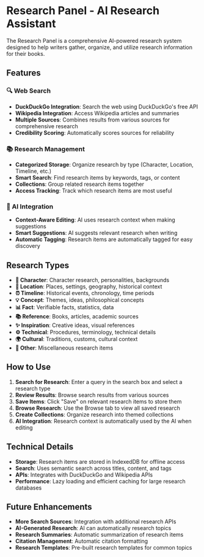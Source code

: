 # Research Panel - AI Research Assistant

The Research Panel is a comprehensive AI-powered research system designed to help writers gather, organize, and utilize research information for their books.

## Features

### 🔍 Web Search
- **DuckDuckGo Integration**: Search the web using DuckDuckGo's free API
- **Wikipedia Integration**: Access Wikipedia articles and summaries
- **Multiple Sources**: Combines results from various sources for comprehensive research
- **Credibility Scoring**: Automatically scores sources for reliability

### 📚 Research Management
- **Categorized Storage**: Organize research by type (Character, Location, Timeline, etc.)
- **Smart Search**: Find research items by keywords, tags, or content
- **Collections**: Group related research items together
- **Access Tracking**: Track which research items are most useful

### 🤖 AI Integration
- **Context-Aware Editing**: AI uses research context when making suggestions
- **Smart Suggestions**: AI suggests relevant research when writing
- **Automatic Tagging**: Research items are automatically tagged for easy discovery

## Research Types

- **👤 Character**: Character research, personalities, backgrounds
- **📍 Location**: Places, settings, geography, historical context
- **⏰ Timeline**: Historical events, chronology, time periods
- **💡 Concept**: Themes, ideas, philosophical concepts
- **📊 Fact**: Verifiable facts, statistics, data
- **📚 Reference**: Books, articles, academic sources
- **✨ Inspiration**: Creative ideas, visual references
- **⚙️ Technical**: Procedures, terminology, technical details
- **🌍 Cultural**: Traditions, customs, cultural context
- **📝 Other**: Miscellaneous research items

## How to Use

1. **Search for Research**: Enter a query in the search box and select a research type
2. **Review Results**: Browse search results from various sources
3. **Save Items**: Click "Save" on relevant research items to store them
4. **Browse Research**: Use the Browse tab to view all saved research
5. **Create Collections**: Organize research into themed collections
6. **AI Integration**: Research context is automatically used by the AI when editing

## Technical Details

- **Storage**: Research items are stored in IndexedDB for offline access
- **Search**: Uses semantic search across titles, content, and tags
- **APIs**: Integrates with DuckDuckGo and Wikipedia APIs
- **Performance**: Lazy loading and efficient caching for large research databases

## Future Enhancements

- **More Search Sources**: Integration with additional research APIs
- **AI-Generated Research**: AI can automatically research topics
- **Research Summaries**: Automatic summarization of research items
- **Citation Management**: Automatic citation formatting
- **Research Templates**: Pre-built research templates for common topics

